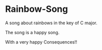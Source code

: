 # Rainbow-Song

A song about rainbows in the key of C major.

The song is a happy song.

With a very happy Consequences!!
